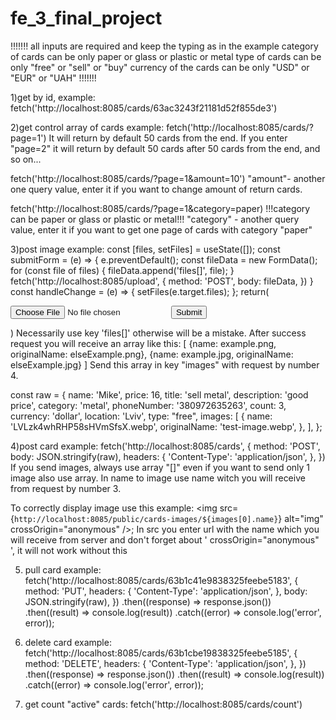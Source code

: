 # fe_3_final_project

!!!!!!!
all inputs are required and keep the typing as in the example
category of cards can be only paper or glass or plastic or metal
type of cards can be only "free" or "sell" or "buy"
currency of the cards can be only "USD" or "EUR" or "UAH"
!!!!!!!

1)get by id, example:
fetch('http://localhost:8085/cards/63ac3243f21181d52f855de3')

2)get control array of cards example:
fetch('http://localhost:8085/cards/?page=1')
It will return by default 50 cards from the end.
If you enter "page=2" it will return by default 50 cards after 50 cards from the end, and so on...

fetch('http://localhost:8085/cards/?page=1&amount=10')
"amount"- another one query value, enter it if you want to change amount of return cards.

fetch('http://localhost:8085/cards/?page=1&category=paper)
!!!category can be paper or glass or plastic or metal!!!
"category" - another query value, enter it if you want to get one
page of cards with category "paper"

3)post image example:
const [files, setFiles] = useState([]);
const submitForm = (e) => {
e.preventDefault();
const fileData = new FormData();
for (const file of files) {
fileData.append('files[]', file);
}
fetch('http://localhost:8085/upload', {
method: 'POST',
body: fileData,
})
}
const handleChange = (e) => {
setFiles(e.target.files);
};
return(

<form onSubmit={submitForm}>
<input type="file" onChange={handleChange} />
<button type="submit">Submit</button>
</form>
)
Necessarily use key 'files[]' otherwise will be a mistake.
After success request you will receive an array like this:
[
{name: example.png, originalName: elseExample.png},
{name: example.jpg, originalName: elseExample.jpg}
]
Send this array in key "images" with request by number 4.

const raw = {
name: 'Mike',
price: 16,
title: 'sell metal',
description: 'good price',
category: 'metal',
phoneNumber: '380972635263',
count: 3,
currency: 'dollar',
location: 'Lviv',
type: "free",
images: [
{
name: 'LVLzk4whRHP58sHVmSfsX.webp',
originalName: 'test-image.webp',
},
],
};

4)post card example:
fetch('http://localhost:8085/cards', {
method: 'POST',
body: JSON.stringify(raw),
headers: {
'Content-Type': 'application/json',
},
})
If you send images, always use array "[]" even if you want to send only 1 image also use array.
In name to image use name witch you will receive from request by number 3.

To correctly display image use this example:
<img src={`http://localhost:8085/public/cards-images/${images[0].name}`} alt="img" crossOrigin="anonymous" />;
In src you enter url with the name which you will receive from server
and don't forget about ' crossOrigin="anonymous" ', it will not work without this

5. pull card example:
   fetch('http://localhost:8085/cards/63b1c41e9838325feebe5183', {
   method: 'PUT',
   headers: {
   'Content-Type': 'application/json',
   },
   body: JSON.stringify(raw),
   })
   .then((response) => response.json())
   .then((result) => console.log(result))
   .catch((error) => console.log('error', error));

6. delete card example:
   fetch('http://localhost:8085/cards/63b1cbe19838325feebe5185', {
   method: 'DELETE',
   headers: {
   'Content-Type': 'application/json',
   },
   })
   .then((response) => response.json())
   .then((result) => console.log(result))
   .catch((error) => console.log('error', error));

7. get count "active" cards:
   fetch('http://localhost:8085/cards/count')
